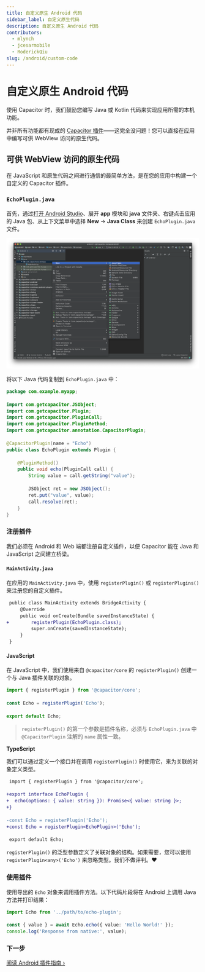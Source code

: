 ```yaml
---
title: 自定义原生 Android 代码
sidebar_label: 自定义原生代码
description: 自定义原生 Android 代码
contributors:
  - mlynch
  - jcesarmobile
  - RoderickQiu
slug: /android/custom-code
---
```


# 自定义原生 Android 代码

使用 Capacitor 时，我们鼓励您编写 Java 或 Kotlin 代码来实现应用所需的本机功能。

并非所有功能都有现成的 [Capacitor 插件](/plugins.mdx)——这完全没问题！您可以直接在应用中编写可供 WebView 访问的原生代码。

## 可供 WebView 访问的原生代码

在 JavaScript 和原生代码之间进行通信的最简单方法，是在您的应用中构建一个自定义的 Capacitor 插件。

### `EchoPlugin.java`

首先，通过[打开 Android Studio](/main/android/index.md#opening-the-android-project)、展开 **app** 模块和 **java** 文件夹、右键点击应用的 Java 包、从上下文菜单中选择 **New** -> **Java Class** 来创建 `EchoPlugin.java` 文件。

![Android Studio 应用包](../../../static/img/v6/docs/android/studio-app-package.png)

将以下 Java 代码复制到 `EchoPlugin.java` 中：

```java
package com.example.myapp;

import com.getcapacitor.JSObject;
import com.getcapacitor.Plugin;
import com.getcapacitor.PluginCall;
import com.getcapacitor.PluginMethod;
import com.getcapacitor.annotation.CapacitorPlugin;

@CapacitorPlugin(name = "Echo")
public class EchoPlugin extends Plugin {

    @PluginMethod()
    public void echo(PluginCall call) {
        String value = call.getString("value");

        JSObject ret = new JSObject();
        ret.put("value", value);
        call.resolve(ret);
    }
}
```

### 注册插件

我们必须在 Android 和 Web 端都注册自定义插件，以便 Capacitor 能在 Java 和 JavaScript 之间建立桥梁。

#### `MainActivity.java`

在应用的 `MainActivity.java` 中，使用 `registerPlugin()` 或 `registerPlugins()` 来注册您的自定义插件。

```diff
 public class MainActivity extends BridgeActivity {
     @Override
     public void onCreate(Bundle savedInstanceState) {
+        registerPlugin(EchoPlugin.class);
         super.onCreate(savedInstanceState);
     }
 }
```

#### JavaScript

在 JavaScript 中，我们使用来自 `@capacitor/core` 的 `registerPlugin()` 创建一个与 Java 插件关联的对象。

```typescript
import { registerPlugin } from '@capacitor/core';

const Echo = registerPlugin('Echo');

export default Echo;
```

> `registerPlugin()` 的第一个参数是插件名称，必须与 `EchoPlugin.java` 中 `@CapacitorPlugin` 注解的 `name` 属性一致。

**TypeScript**

我们可以通过定义一个接口并在调用 `registerPlugin()` 时使用它，来为关联的对象定义类型。

```diff
 import { registerPlugin } from '@capacitor/core';

+export interface EchoPlugin {
+  echo(options: { value: string }): Promise<{ value: string }>;
+}

-const Echo = registerPlugin('Echo');
+const Echo = registerPlugin<EchoPlugin>('Echo');

 export default Echo;
```

`registerPlugin()` 的泛型参数定义了关联对象的结构。如果需要，您可以使用 `registerPlugin<any>('Echo')` 来忽略类型。我们不做评判。❤️

### 使用插件

使用导出的 `Echo` 对象来调用插件方法。以下代码片段将在 Android 上调用 Java 方法并打印结果：

```typescript
import Echo from '../path/to/echo-plugin';

const { value } = await Echo.echo({ value: 'Hello World!' });
console.log('Response from native:', value);
```

### 下一步

[阅读 Android 插件指南 &#8250;](/plugins/creating-plugins/android-guide.md)
